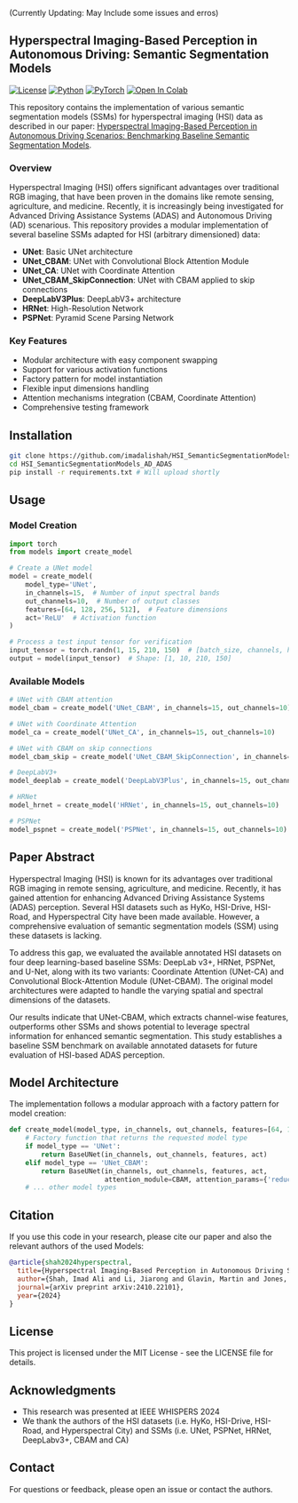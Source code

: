 (Currently Updating: May Include some issues and erros)

## Hyperspectral Imaging-Based Perception in Autonomous Driving: Semantic Segmentation Models

[![License](https://img.shields.io/badge/License-MIT-blue.svg)](https://opensource.org/licenses/MIT)
[![Python](https://img.shields.io/badge/Python-3.8%2B-blue)](https://www.python.org/)
[![PyTorch](https://img.shields.io/badge/PyTorch-1.10%2B-orange)](https://pytorch.org/)
[![Open In Colab](https://colab.research.google.com/assets/colab-badge.svg)](https://colab.research.google.com/github/imadalishah/HSI_SemanticSegmentationModels_AD_ADAS/blob/main/HSI_SemanticSegmentation_Models.ipynb)

This repository contains the implementation of various semantic segmentation models (SSMs) for hyperspectral imaging (HSI) data as described in our paper: [Hyperspectral Imaging-Based Perception in Autonomous Driving Scenarios: Benchmarking Baseline Semantic Segmentation Models](https://arxiv.org/pdf/2410.22101).

### Overview

Hyperspectral Imaging (HSI) offers significant advantages over traditional RGB imaging, that have been proven in the domains like remote sensing, agriculture, and medicine. Recently, it is increasingly being investigated for Advanced Driving Assistance Systems (ADAS) and Autonomous Driving (AD) scenarious. This repository provides a modular implementation of several baseline SSMs adapted for HSI (arbitrary dimensioned) data:

- **UNet**: Basic UNet architecture
- **UNet_CBAM**: UNet with Convolutional Block Attention Module
- **UNet_CA**: UNet with Coordinate Attention
- **UNet_CBAM_SkipConnection**: UNet with CBAM applied to skip connections
- **DeepLabV3Plus**: DeepLabV3+ architecture
- **HRNet**: High-Resolution Network
- **PSPNet**: Pyramid Scene Parsing Network

### Key Features

- Modular architecture with easy component swapping
- Support for various activation functions
- Factory pattern for model instantiation
- Flexible input dimensions handling
- Attention mechanisms integration (CBAM, Coordinate Attention)
- Comprehensive testing framework

## Installation

```bash
git clone https://github.com/imadalishah/HSI_SemanticSegmentationModels_AD_ADAS.git
cd HSI_SemanticSegmentationModels_AD_ADAS
pip install -r requirements.txt # Will upload shortly
```

## Usage

### Model Creation

```py
import torch
from models import create_model

# Create a UNet model
model = create_model(
    model_type='UNet',
    in_channels=15,  # Number of input spectral bands
    out_channels=10,  # Number of output classes
    features=[64, 128, 256, 512],  # Feature dimensions
    act='ReLU'  # Activation function
)

# Process a test input tensor for verification
input_tensor = torch.randn(1, 15, 210, 150)  # [batch_size, channels, height, width]
output = model(input_tensor)  # Shape: [1, 10, 210, 150]
```

### Available Models

```py
# UNet with CBAM attention
model_cbam = create_model('UNet_CBAM', in_channels=15, out_channels=10)

# UNet with Coordinate Attention
model_ca = create_model('UNet_CA', in_channels=15, out_channels=10)

# UNet with CBAM on skip connections
model_cbam_skip = create_model('UNet_CBAM_SkipConnection', in_channels=15, out_channels=10)

# DeepLabV3+
model_deeplab = create_model('DeepLabV3Plus', in_channels=15, out_channels=10)

# HRNet
model_hrnet = create_model('HRNet', in_channels=15, out_channels=10)

# PSPNet
model_pspnet = create_model('PSPNet', in_channels=15, out_channels=10)
```

## Paper Abstract

Hyperspectral Imaging (HSI) is known for its advantages over traditional RGB imaging in remote sensing, agriculture, and medicine. Recently, it has gained attention for enhancing Advanced Driving Assistance Systems (ADAS) perception. Several HSI datasets such as HyKo, HSI-Drive, HSI-Road, and Hyperspectral City have been made available. However, a comprehensive evaluation of semantic segmentation models (SSM) using these datasets is lacking.

To address this gap, we evaluated the available annotated HSI datasets on four deep learning-based baseline SSMs: DeepLab v3+, HRNet, PSPNet, and U-Net, along with its two variants: Coordinate Attention (UNet-CA) and Convolutional Block-Attention Module (UNet-CBAM). The original model architectures were adapted to handle the varying spatial and spectral dimensions of the datasets.

Our results indicate that UNet-CBAM, which extracts channel-wise features, outperforms other SSMs and shows potential to leverage spectral information for enhanced semantic segmentation. This study establishes a baseline SSM benchmark on available annotated datasets for future evaluation of HSI-based ADAS perception.

## Model Architecture

The implementation follows a modular approach with a factory pattern for model creation:

```py
def create_model(model_type, in_channels, out_channels, features=[64, 128, 256, 512], act='ReLU'):
    # Factory function that returns the requested model type
    if model_type == 'UNet':
        return BaseUNet(in_channels, out_channels, features, act)
    elif model_type == 'UNet_CBAM':
        return BaseUNet(in_channels, out_channels, features, act,
                        attention_module=CBAM, attention_params={'reduction': 16})
    # ... other model types
```

## Citation

If you use this code in your research, please cite our paper and also the relevant authors of the used Models:

```bibtex
@article{shah2024hyperspectral,
  title={Hyperspectral Imaging-Based Perception in Autonomous Driving Scenarios: Benchmarking Baseline Semantic Segmentation Models},
  author={Shah, Imad Ali and Li, Jiarong and Glavin, Martin and Jones, Edward and Ward, Enda and Deegan, Brian},
  journal={arXiv preprint arXiv:2410.22101},
  year={2024}
}
```

## License

This project is licensed under the MIT License - see the LICENSE file for details.

## Acknowledgments

- This research was presented at IEEE WHISPERS 2024
- We thank the authors of the HSI datasets (i.e. HyKo, HSI-Drive, HSI-Road, and Hyperspectral City) and SSMs (i.e. UNet, PSPNet, HRNet, DeepLabv3+, CBAM and CA)

## Contact

For questions or feedback, please open an issue or contact the authors.
